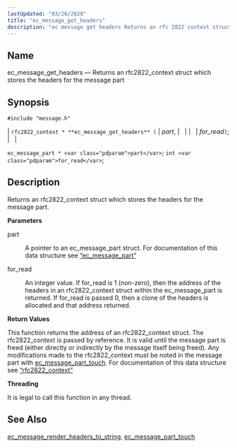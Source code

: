 ```yaml
---
lastUpdated: "03/26/2020"
title: "ec_message_get_headers"
description: "ec message get headers Returns an rfc 2822 context struct which stores the headers for the message part rfc 2822 context ec message get headers part for read ec message part part int for read Returns an rfc 2822 context struct which stores the headers for the message part part..."
---
```


<a name="apis.ec_message_get_headers"></a> 
## Name

ec_message_get_headers — Returns an rfc2822_context struct which stores the headers for the message part

## Synopsis

`#include "message.h"`

| `rfc2822_context * **ec_message_get_headers** (` | <var class="pdparam">part</var>, |   |
|   | <var class="pdparam">for_read</var>`)`; |   |

`ec_message_part * <var class="pdparam">part</var>`;
`int <var class="pdparam">for_read</var>`;<a name="idp55868768"></a> 
## Description

Returns an rfc2822_context struct which stores the headers for the message part.

**<a name="idp55870032"></a> Parameters**

<dl class="variablelist">

<dt>part</dt>

<dd>

A pointer to an ec_message_part struct. For documentation of this data structure see [“ec_message_part”](/momentum/3/3-api/structs-ec-message-part)

</dd>

<dt>for_read</dt>

<dd>

An integer value. If for_read is 1 (non-zero), then the address of the headers in an rfc2822_context struct within the ec_message_part is returned. If for_read is passed 0, then a clone of the headers is allocated and that address returned.

</dd>

</dl>

**<a name="idp55875520"></a> Return Values**

This function returns the address of an rfc2822_context struct. The rfc2822_context is passed by reference. It is valid until the message part is freed (either directly or indirectly by the message itself being freed). Any modifications made to the rfc2822_context must be noted in the message part with [ec_message_part_touch](/momentum/3/3-api/apis-ec-message-part-touch). For documentation of this data structure see [“rfc2822_context”](/momentum/3/3-api/structs-rfc-2822-context)

**<a name="idp55877904"></a> Threading**

It is legal to call this function in any thread.

<a name="idp55879008"></a> 
## See Also

[ec_message_render_headers_to_string](/momentum/3/3-api/apis-ec-message-render-headers-to-string), [ec_message_part_touch](/momentum/3/3-api/apis-ec-message-part-touch)